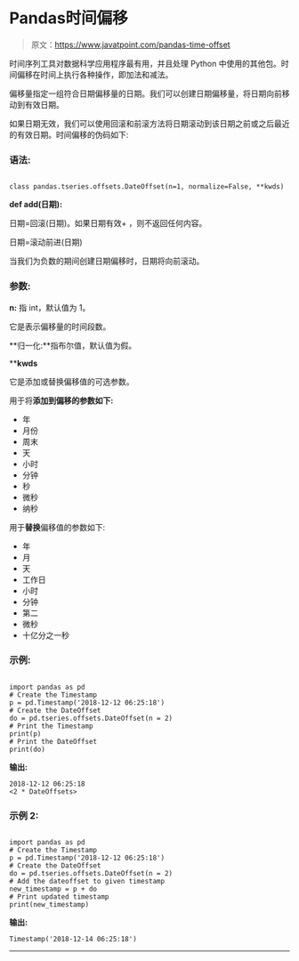 # Pandas时间偏移

> 原文：<https://www.javatpoint.com/pandas-time-offset>

时间序列工具对数据科学应用程序最有用，并且处理 Python 中使用的其他包。时间偏移在时间上执行各种操作，即加法和减法。

偏移量指定一组符合日期偏移量的日期。我们可以创建日期偏移量，将日期向前移动到有效日期。

如果日期无效，我们可以使用回滚和前滚方法将日期滚动到该日期之前或之后最近的有效日期。时间偏移的伪码如下:

### 语法:

```

class pandas.tseries.offsets.DateOffset(n=1, normalize=False, **kwds)

```

**def __add__(日期):**

日期=回滚(日期)。如果日期有效+ <n number="" of="" periods="">，则不返回任何内容。</n>

日期=滚动前进(日期)

当我们为负数的期间创建日期偏移时，日期将向前滚动。

### 参数:

**n:** 指 int，默认值为 1。

它是表示偏移量的时间段数。

**归一化:**指布尔值，默认值为假。

****kwds**

它是添加或替换偏移值的可选参数。

用于将**添加到偏移的参数如下:**

*   年
*   月份
*   周末
*   天
*   小时
*   分钟
*   秒
*   微秒
*   纳秒

用于**替换**偏移值的参数如下:

*   年
*   月
*   天
*   工作日
*   小时
*   分钟
*   第二
*   微秒
*   十亿分之一秒

### 示例:

```

import pandas as pd 
# Create the Timestamp 
p = pd.Timestamp('2018-12-12 06:25:18') 
# Create the DateOffset 
do = pd.tseries.offsets.DateOffset(n = 2) 
# Print the Timestamp 
print(p) 
# Print the DateOffset 
print(do)

```

**输出:**

```
2018-12-12 06:25:18
<2 * DateOffsets>

```

### 示例 2:

```

import pandas as pd   
# Create the Timestamp 
p = pd.Timestamp('2018-12-12 06:25:18')   
# Create the DateOffset 
do = pd.tseries.offsets.DateOffset(n = 2)   
# Add the dateoffset to given timestamp 
new_timestamp = p + do 
# Print updated timestamp 
print(new_timestamp)

```

**输出:**

```
Timestamp('2018-12-14 06:25:18')

```

* * *